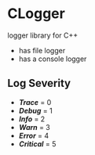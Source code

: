 # CLogger
logger library for C++
- has file logger
- has a console logger

## Log Severity
- ***Trace*** = 0 
- ***Debug*** = 1
- ***Info*** = 2
- ***Warn*** = 3
- ***Error*** = 4
- ***Critical*** = 5

